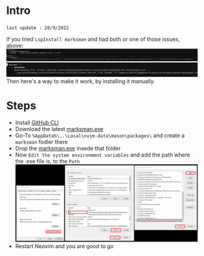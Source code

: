 # Intro
`last update : 28/9/2022`

If you tried `LspInstall marksman` and had both or one of those issues, above:
![Failed to fetch]( ../Images/img1.jpg )
![Failed link target marksman.exe]( ../Images/img2.jpg )
Then here's a way to make it work, by installing it manually.


# Steps
* Install [GitHub CLI](https://cli.github.com/)
* Download the latest [marksman.exe](https://github.com/artempyanykh/marksman/releases)
* Go-To `%AppData%\..\Local\nvim-data\mason\packages\` and create a `marksman` fodler there
* Drop the [marksman.exe](https://github.com/artempyanykh/marksman/releases) insede that folder
* Now `Edit the system environment variables` and add the path where the .exe file is, to the `Path`
![Edit the system environment variables]( ../Images/img3.jpg )
* Restart Neovim and you are good to go
